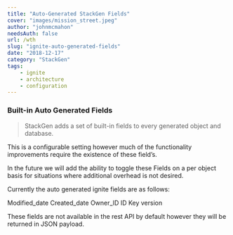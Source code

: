 ```yaml
---
title: "Auto-Generated StackGen Fields"
cover: "images/mission_street.jpeg"
author: "johnmcmahon"
needsAuth: false
url: /wth
slug: "ignite-auto-generated-fields"
date: "2018-12-17"
category: "StackGen"
tags:
    - ignite
    - architecture
    - configuration
---
```

### Built-in Auto Generated Fields

> StackGen adds a set of built-in fields to every generated object and database.

This is a configurable setting however much of the functionality improvements require the existence of these field’s.

In the future we will add the ability to toggle these Fields on a per object basis for situations where additional overhead is not desired.

Currently the auto generated ignite fields are as follows:

Modified_date
Created_date
Owner_ID
ID
Key version

These fields are not available in the rest API by default however they will be returned in JSON payload.
